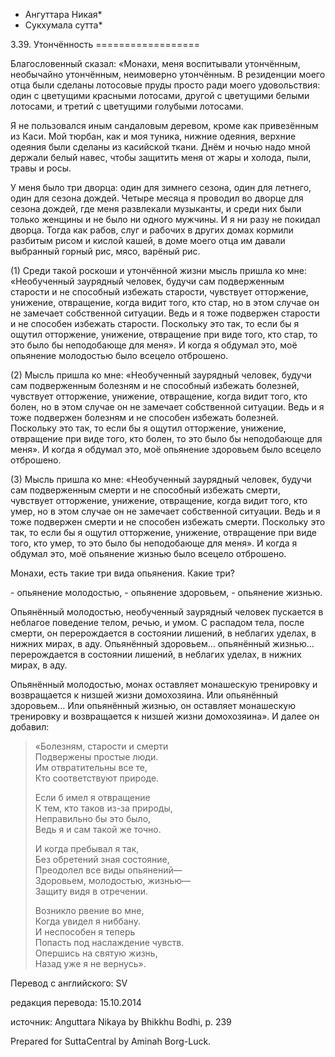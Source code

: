 * Ангуттара Никая*
* Сукхумала сутта*

3\.39\. Утончённость
\=\=\=\=\=\=\=\=\=\=\=\=\=\=\=\=\=\=

Благословенный сказал: «Монахи, меня воспитывали утончённым, необычайно утончённым, неимоверно утончённым\. В резиденции моего отца были сделаны лотосовые пруды просто ради моего удовольствия: один с цветущими красными лотосами, другой с цветущими белыми лотосами, и третий с цветущими голубыми лотосами\.

Я не пользовался иным сандаловым деревом, кроме как привезённым из Каси\. Мой тюрбан, как и моя туника, нижние одеяния, верхние одеяния были сделаны из касийской ткани\. Днём и ночью надо мной держали белый навес, чтобы защитить меня от жары и холода, пыли, травы и росы\.

У меня было три дворца: один для зимнего сезона, один для летнего, один для сезона дождей\. Четыре месяца я проводил во дворце для сезона дождей, где меня развлекали музыканты, и среди них были только женщины и не было ни одного мужчины\. И я ни разу не покидал дворца\. Тогда как рабов, слуг и рабочих в других домах кормили разбитым рисом и кислой кашей, в доме моего отца им давали выбранный горный рис, мясо, варёный рис\.

\(1\) Среди такой роскоши и утончённой жизни мысль пришла ко мне: «Необученный заурядный человек, будучи сам подверженным старости и не способный избежать старости, чувствует отторжение, унижение, отвращение, когда видит того, кто стар, но в этом случае он не замечает собственной ситуации\. Ведь и я тоже подвержен старости и не способен избежать старости\. Поскольку это так, то если бы я ощутил отторжение, унижение, отвращение при виде того, кто стар, то это было бы неподобающе для меня»\. И когда я обдумал это, моё опьянение молодостью было всецело отброшено\.

\(2\) Мысль пришла ко мне: «Необученный заурядный человек, будучи сам подверженным болезням и не способный избежать болезней, чувствует отторжение, унижение, отвращение, когда видит того, кто болен, но в этом случае он не замечает собственной ситуации\. Ведь и я тоже подвержен болезням и не способен избежать болезней\. Поскольку это так, то если бы я ощутил отторжение, унижение, отвращение при виде того, кто болен, то это было бы неподобающе для меня»\. И когда я обдумал это, моё опьянение здоровьем было всецело отброшено\.

\(3\) Мысль пришла ко мне: «Необученный заурядный человек, будучи сам подверженным смерти и не способный избежать смерти, чувствует отторжение, унижение, отвращение, когда видит того, кто умер, но в этом случае он не замечает собственной ситуации\. Ведь и я тоже подвержен смерти и не способен избежать смерти\. Поскольку это так, то если бы я ощутил отторжение, унижение, отвращение при виде того, кто умер, то это было бы неподобающе для меня»\. И когда я обдумал это, моё опьянение жизнью было всецело отброшено\.

Монахи, есть такие три вида опьянения\. Какие три?

\- опьянение молодостью,
\- опьянение здоровьем,
\- опьянение жизнью\.

Опьянённый молодостью, необученный заурядный человек пускается в неблагое поведение телом, речью, и умом\. С распадом тела, после смерти, он перерождается в состоянии лишений, в неблагих уделах, в нижних мирах, в аду\. Опьянённый здоровьем… опьянённый жизнью… перерождается в состоянии лишений, в неблагих уделах, в нижних мирах, в аду\.

Опьянённый молодостью, монах оставляет монашескую тренировку и возвращается к низшей жизни домохозяина\. Или опьянённый здоровьем… Или опьянённый жизнью, он оставляет монашескую тренировку и возвращается к низшей жизни домохозяина»\. И далее он добавил:

> «Болезням, старости и смерти  
> Подвержены простые люди\.  
> Им отвратительны все те,  
> Кто соответствуют природе\.  
>   
> Если б имел я отвращение  
> К тем, кто таков из\-за природы,  
> Неправильно бы это было,  
> Ведь я и сам такой же точно\.  
>   
> И когда пребывал я так,  
> Без обретений зная состояние,  
> Преодолел все виды опьянений—  
> Здоровьем, молодостью, жизнью—  
> Защиту видя в отречении\.  
>   
> Возникло рвение во мне,  
> Когда увидел я ниббану\.  
> И неспособен я теперь  
> Попасть под наслаждение чувств\.  
> Опершись на святую жизнь,  
> Назад уже я не вернусь»\.

Перевод с английского: SV

редакция перевода: 15\.10\.2014

источник: Anguttara Nikaya by Bhikkhu Bodhi, p\. 239

Prepared for SuttaCentral by Aminah Borg\-Luck\.